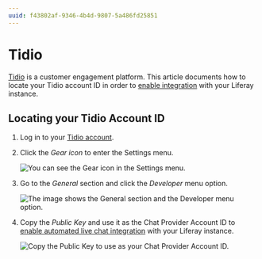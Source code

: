 ```yaml
---
uuid: f43802af-9346-4b4d-9807-5a486fd25851
---
```

# Tidio

[Tidio](https://www.tidio.com/) is a customer engagement platform. This article documents how to locate your Tidio account ID in order to [enable integration](../../enabling-automated-live-chat-systems.md) with your Liferay instance.

## Locating your Tidio Account ID

1. Log in to your [Tidio account](https://www.tidio.com/panel/login).

1. Click the *Gear icon* to enter the Settings menu.

    ![You can see the Gear icon in the Settings menu.](./tidio/images/01.png)

1. Go to the *General* section and click the *Developer* menu option.

    ![The image shows the General section and the Developer menu option.](./tidio/images/02.png)

1. Copy the *Public Key* and use it as the Chat Provider Account ID to [enable automated live chat integration](../../enabling-automated-live-chat-systems.md) with your Liferay instance.
  
    ![Copy the Public Key to use as your Chat Provider Account ID.](./tidio/images/03.png)
